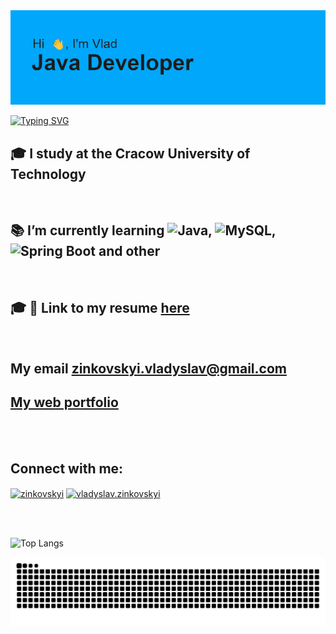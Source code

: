 <img src="header.png" alt="Error header load">

<!--# ℍ𝕀, 👋 𝕀`𝕞 𝕍𝕝𝕒𝕕 -->


[![Typing SVG](https://readme-typing-svg.herokuapp.com?color=%2336BCF7&lines=Applied+computer+science+student)](https://git.io/typing-svg)

<!-- ![](https://komarev.com/ghpvc/?username=Fo4Ik-git) -->



## 🎓 I study at the Cracow University of Technology 
</br>

## 📚 I’m currently learning ![Java](https://img.shields.io/badge/java-%23ED8B00.svg?style=for-the-badge&logo=java&logoColor=white), ![MySQL](https://img.shields.io/badge/mysql-%2300f.svg?style=for-the-badge&logo=mysql&logoColor=white), ![Spring Boot](https://img.shields.io/badge/spring_boot-%236DB33F.svg?style=for-the-badge&logo=spring&logoColor=white) and other
</br>

## 🎓 📝 Link to my resume [here](https://www.canva.com/design/DAFbm6Hjw38/URGHXczF1CJgogVvyOeQ2Q/edit?utm_content=DAFbm6Hjw38&utm_campaign=designshare&utm_medium=link2&utm_source=sharebutton)
</br>

## My email **zinkovskyi.vladyslav@gmail.com**
## [My web portfolio](http://site.fo4ik.tk:9000/)

</br></br>

<h2 align="left">Connect with me:</h2>
<p  align="left">
<a href="https://www.linkedin.com/in/vladyslav-zinkovskyi/" target="blank"><img align="center" src="https://raw.githubusercontent.com/rahuldkjain/github-profile-readme-generator/master/src/images/icons/Social/linked-in-alt.svg" alt="zinkovskyi" height="30" width="40" /></a>
<a href="https://fb.com/vladyslav.zinkovskyi" target="blank"><img align="center" src="https://raw.githubusercontent.com/rahuldkjain/github-profile-readme-generator/master/src/images/icons/Social/facebook.svg" alt="vladyslav.zinkovskyi" height="30" width="40" /></a>

</br></br>

<!-- 
[![Readme Card](https://github-readme-stats.vercel.app/api/pin/?username=anuraghazra&repo=github-readme-stats)](https://github.com/anuraghazra/github-readme-stats)
-->


![Top Langs](https://github-readme-stats.vercel.app/api/top-langs/?username=Fo4Ik-git&layout=compact)   

<picture>
  <source media="(prefers-color-scheme: dark)" srcset="https://raw.githubusercontent.com/Fo4Ik-git/Fo4Ik-git/1062613268e69fdfc44b3ead04badf00d2eb6112/github-contribution-grid-snake-dark.svg" />
  <source media="(prefers-color-scheme: light)" srcset="https://raw.githubusercontent.com/Fo4Ik-git/Fo4Ik-git/1062613268e69fdfc44b3ead04badf00d2eb6112/github-contribution-grid-snake.svg" />
  <img alt="github-snake" src="https://raw.githubusercontent.com/Fo4Ik-git/Fo4Ik-git/1062613268e69fdfc44b3ead04badf00d2eb6112/github-contribution-grid-snake.svg" />
</picture>


